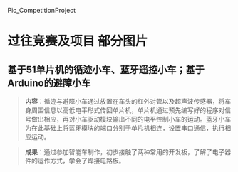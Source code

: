Pic_CompetitionProject
# 过往竞赛及项目 部分图片
## 基于51单片机的循迹小车、蓝牙遥控小车；基于Arduino的避障小车
> **内容**：循迹与避障小车通过放置在车头的红外对管以及超声波传感器，将车身周围信息以高低电平形式传回单片机，单片机通过预先编写好的程序对信号做出相应，再对小车驱动模块输出不同的电平控制小车的运动。蓝牙小车为在此基础上将蓝牙模块的端口分别于单片机相连，设置串口通信，执行相应运动。

> **成果**：通过参加智能车制作，初步接触了两种常用的开发板，了解了电子器件的运作方式，学会了焊接电路板。


